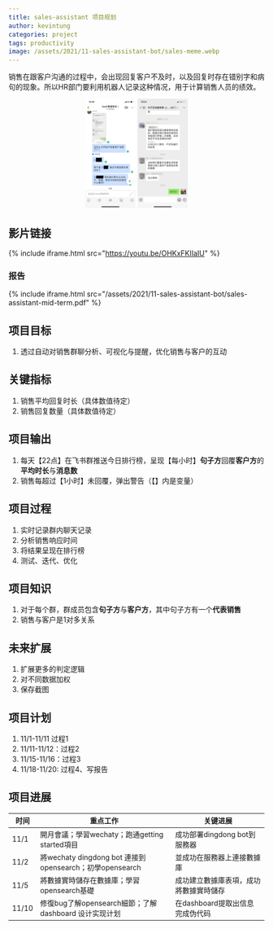 ```yaml
---
title: sales-assistant 项目规划
author: kevintung
categories: project
tags: productivity
image: /assets/2021/11-sales-assistant-bot/sales-meme.webp
---
```


销售在跟客户沟通的过程中，会出现回复客户不及时，以及回复时存在错别字和病句的现象。所以HR部门要利用机器人记录这种情况，用于计算销售人员的绩效。

<center class="half">
  <img src="/assets/2021/11-sales-assistant-bot/01.webp" style="zoom: 21%;" />
  <img src="/assets/2021/11-sales-assistant-bot/02.webp" alt="sales-Wechat" style="zoom:21%;" />
</center>

## 影片链接

{% include iframe.html src="https://youtu.be/OHKxFKlIaIU" %}

### 报告

{% include iframe.html src="/assets/2021/11-sales-assistant-bot/sales-assistant-mid-term.pdf" %}

## 项目目标

1. 透过自动对销售群聊分析、可视化与提醒，优化销售与客户的互动

## 关键指标

1. 销售平均回复时长（具体数值待定）
2. 销售回复数量（具体数值待定）

## 项目输出

1. 每天【22点】在飞书群推送今日排行榜，呈现【每小时】**句子方**回覆**客户方**的**平均时长**与**消息数**
2. 销售每超过【1小时】未回覆，弹出警告（【】内是变量）

## 项目过程

1. 实时记录群内聊天记录
2. 分析销售响应时间
3. 将结果呈现在排行榜
4. 测试、迭代、优化

## 项目知识

1. 对于每个群，群成员包含**句子方**与**客户方**，其中句子方有一个**代表销售**
2. 销售与客户是1对多关系

## 未来扩展

1. 扩展更多的判定逻辑
2. 对不同数据加权
3. 保存截图

## 项目计划

1. 11/1-11/11 过程1
2. 11/11-11/12：过程2
3. 11/15-11/16：过程3
4. 11/18-11/20: 过程4、写报告

## 项目进展

| 时间  | 重点工作                                                 | 关键进展                               |
| ----- | -------------------------------------------------------- | -------------------------------------- |
| 11/1  | 開月會議；學習wechaty；跑通getting started項目           | 成功部署dingdong bot到服務器           |
| 11/2  | 將wechaty dingdong bot 連接到 opensearch；初學opensearch | 並成功在服務器上連接數據庫             |
| 11/5  | 將數據實時儲存在數據庫；學習opensearch基礎               | 成功建立數據庫表項，成功將數據實時儲存 |
| 11/10 | 修復bug了解opensearch細節；了解 dashboard 设计实现计划   | 在dashboard提取出信息 完成伪代码       |
